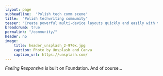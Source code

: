 ```yaml
---
layout: page
subheadline:  "Polish tech comm scene"
title:  "Polish techwriting community"
teaser: "Create powerful multi-device layouts quickly and easily with the 12-column, nest-able Foundation grid."
breadcrumb: true
permalink: "/community/"
header: no
image:
    title: header_unsplash_2-970x.jpg
    caption: Photo by Unsplash and Canva
    caption_url: https://unsplash.com/
---
```

*Feeling Responsive* is built on Foundation. And of course...
